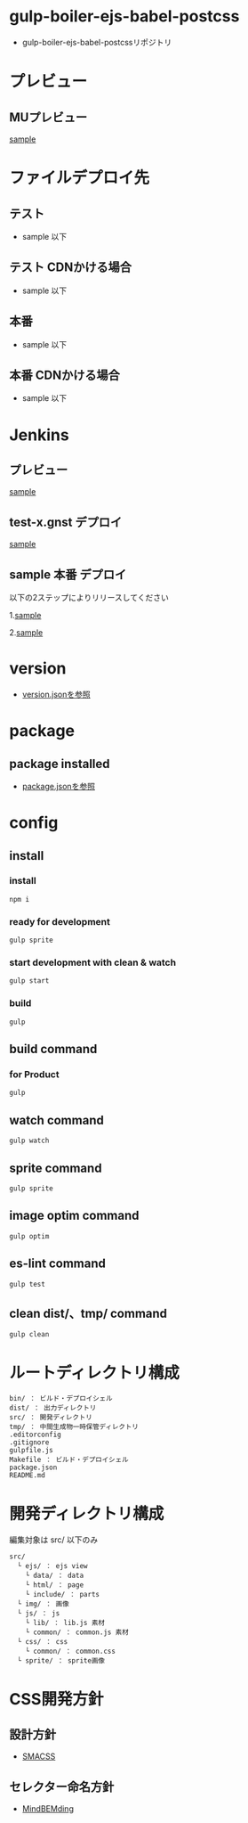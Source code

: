 # gulp-boiler-ejs-babel-postcss

- gulp-boiler-ejs-babel-postcssリポジトリ


# プレビュー

## MUプレビュー

[sample](sample) 


# ファイルデプロイ先

## テスト

- sample 以下

## テスト CDNかける場合

- sample 以下

## 本番

- sample 以下

## 本番 CDNかける場合

- sample 以下


# Jenkins

## プレビュー

[sample](sample) 

## test-x.gnst デプロイ

[sample](sample) 

## sample 本番 デプロイ

以下の2ステップによりリリースしてください

1.[sample](sample) 

2.[sample](sample) 


# version

- [version.jsonを参照](https://github.com/gurunavi-creators/gnavi-gulp-boiler-ejs-babel-postcss/blob/master/version.json) 


# package

## package installed

- [package.jsonを参照](https://github.com/gurunavi-creators/gnavi-gulp-boiler-ejs-babel-postcss/blob/master/package.json) 


# config

## install

### install

    npm i

### ready for development

    gulp sprite

### start development with clean & watch

    gulp start

### build

    gulp

## build command

### for Product

    gulp

## watch command

    gulp watch

## sprite command

    gulp sprite

## image optim command

    gulp optim

## es-lint command

    gulp test

## clean dist/、tmp/ command

    gulp clean


# ルートディレクトリ構成

    bin/ ： ビルド・デプロイシェル
    dist/ ： 出力ディレクトリ
    src/ ： 開発ディレクトリ
    tmp/ ： 中間生成物一時保管ディレクトリ
    .editorconfig
    .gitignore
    gulpfile.js
    Makefile ： ビルド・デプロイシェル
    package.json
    README.md


# 開発ディレクトリ構成

編集対象は src/ 以下のみ

    src/
      └ ejs/ ： ejs view
        └ data/ ： data
        └ html/ ： page
        └ include/ ： parts
      └ img/ ： 画像
      └ js/ ： js
        └ lib/ ： lib.js 素材
        └ common/ ： common.js 素材
      └ css/ ： css
        └ common/ ： common.css
      └ sprite/ ： sprite画像


# CSS開発方針

## 設計方針

- [SMACSS](https://smacss.com/) 

## セレクター命名方針

- [MindBEMding](https://csswizardry.com/2013/01/mindbemding-getting-your-head-round-bem-syntax/) 

